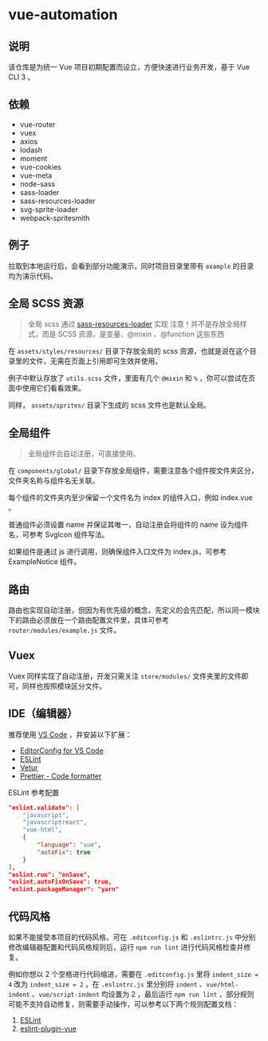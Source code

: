 # vue-automation

## 说明

该仓库是为统一 Vue 项目初期配置而设立，方便快速进行业务开发，基于 Vue CLI 3 。

## 依赖

- vue-router
- vuex
- axios
- lodash
- moment
- vue-cookies
- vue-meta
- node-sass
- sass-loader
- sass-resources-loader
- svg-sprite-loader
- webpack-spritesmith

## 例子

拉取到本地运行后，会看到部分功能演示，同时项目目录里带有 `example` 的目录均为演示代码。

## 全局 SCSS 资源

> 全局 scss 通过 [sass-resources-loader](https://www.npmjs.com/package/sass-resources-loader) 实现
> 注意！并不是存放全局样式，而是 SCSS 资源，是变量、@mixin 、@function 这些东西

在 `assets/styles/resources/` 目录下存放全局的 scss 资源，也就是说在这个目录里的文件，无需在页面上引用即可生效并使用。

例子中默认存放了 `utils.scss` 文件，里面有几个 `@mixin` 和 `%` ，你可以尝试在页面中使用它们看看效果。

同样， `assets/sprites/` 目录下生成的 scss 文件也是默认全局。

## 全局组件

> 全局组件会自动注册，可直接使用。

在 `components/global/` 目录下存放全局组件，需要注意各个组件按文件夹区分，文件夹名称与组件名无关联。

每个组件的文件夹内至少保留一个文件名为 index 的组件入口，例如 index.vue 。

普通组件必须设置 name 并保证其唯一，自动注册会将组件的 name 设为组件名，可参考 SvgIcon 组件写法。

如果组件是通过 js 进行调用，则确保组件入口文件为 index.js，可参考 ExampleNotice 组件。

## 路由

路由也实现自动注册，但因为有优先级的概念，先定义的会先匹配，所以同一模块下的路由必须放在一个路由配置文件里，具体可参考 `router/modules/example.js` 文件。

## Vuex

Vuex 同样实现了自动注册，开发只需关注 `store/modules/` 文件夹里的文件即可，同样也按照模块区分文件。

## IDE（编辑器）

推荐使用 [VS Code](https://code.visualstudio.com/) ，并安装以下扩展：

- [EditorConfig for VS Code](https://marketplace.visualstudio.com/items?itemName=EditorConfig.EditorConfig)
- [ESLint](https://marketplace.visualstudio.com/items?itemName=dbaeumer.vscode-eslint)
- [Vetur](https://marketplace.visualstudio.com/items?itemName=octref.vetur)
- [Prettier - Code formatter](https://marketplace.visualstudio.com/items?itemName=esbenp.prettier-vscode)

ESLint 参考配置

```json
"eslint.validate": [
    "javascript",
    "javascriptreact",
    "vue-html",
    {
        "language": "vue",
        "autoFix": true
    }
],
"eslint.run": "onSave",
"eslint.autoFixOnSave": true,
"eslint.packageManager": "yarn"
```

## 代码风格

如果不能接受本项目的代码风格，可在 `.editconfig.js` 和 `.eslintrc.js` 中分别修改编辑器配置和代码风格规则后，运行 `npm run lint` 进行代码风格检查并修复。

例如你想以 2 个空格进行代码缩进，需要在 `.editconfig.js` 里将 `indent_size = 4` 改为 `indent_size = 2` ，在 `.eslintrc.js` 里分别将 `indent` 、`vue/html-indent` 、`vue/script-indent` 均设置为 2 ，最后运行 `npm run lint` ，部分规则可能不支持自动修复，则需要手动操作，可以参考以下两个规则配置文档：

1. [ESLint](http://eslint.cn/docs/rules/)
2. [eslint-plugin-vue](https://vuejs.github.io/eslint-plugin-vue/rules/)
